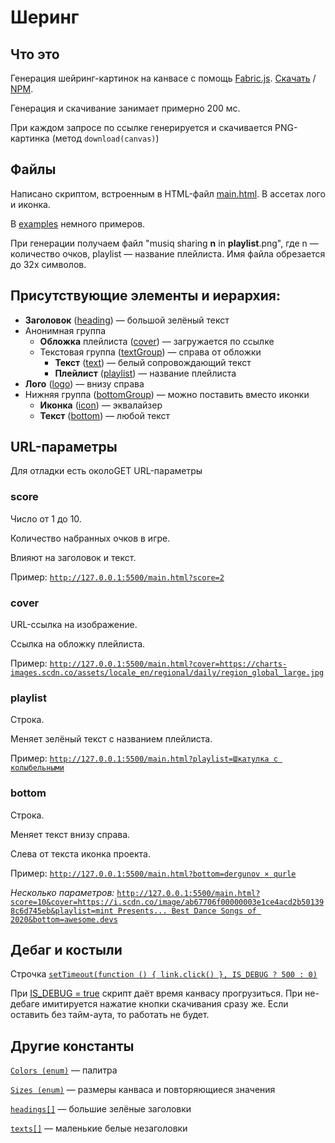 # Шеринг

## Что это

Генерация шейринг-картинок на канвасе с помощь [Fabric.js](http://fabricjs.com/). 
[Скачать](http://cdnjs.cloudflare.com/ajax/libs/fabric.js/4.3.0/fabric.min.js) / [NPM](https://www.npmjs.com/package/fabric).

Генерация и скачивание занимает примерно 200 мс.

При каждом запросе по ссылке генерируется и скачивается PNG-картинка (метод `download(canvas)`)

## Файлы

Написано скриптом, встроенным в HTML-файл [main.html](https://github.com/music10/image-generation/blob/master/main.html). В ассетах лого и иконка.

В [examples](https://github.com/music10/image-generation/tree/master/examples) немного примеров.

При генерации получаем файл "musiq sharing **n** in **playlist**.png", где n — количество очков, playlist — название плейлиста. Имя файла обрезается до 32х символов.

## Присутствующие элементы и иерархия:

- **Заголовок** ([heading](https://github.com/music10/image-generation/blob/f62bf043cca5ef1a56abf42bb23d08e2581388df/main.html#L87)) — большой зелёный текст
- Анонимная группа
    - **Обложка** плейлиста ([cover](https://github.com/music10/image-generation/blob/f62bf043cca5ef1a56abf42bb23d08e2581388df/main.html#L101)) — загружается по ссылке
    - Текстовая группа ([textGroup](https://github.com/music10/image-generation/blob/f62bf043cca5ef1a56abf42bb23d08e2581388df/main.html#L148)) — справа от обложки
        - **Текст** ([text](https://github.com/music10/image-generation/blob/f62bf043cca5ef1a56abf42bb23d08e2581388df/main.html#L132)) — белый сопровождающий текст
        - **Плейлист** ([playlist](https://github.com/music10/image-generation/blob/f62bf043cca5ef1a56abf42bb23d08e2581388df/main.html#L141)) — название плейлиста
- **Лого** ([logo](https://github.com/music10/image-generation/blob/f62bf043cca5ef1a56abf42bb23d08e2581388df/main.html#L155)) — внизу справа
- Нижняя группа ([bottomGroup](https://github.com/music10/image-generation/blob/f62bf043cca5ef1a56abf42bb23d08e2581388df/main.html#L179)) — можно поставить вместо иконки
    - **Иконка** ([icon](https://github.com/music10/image-generation/blob/f62bf043cca5ef1a56abf42bb23d08e2581388df/main.html#L163)) — эквалайзер
    - **Текст** ([bottom](https://github.com/music10/image-generation/blob/f62bf043cca5ef1a56abf42bb23d08e2581388df/main.html#L168)) — любой текст

## URL-параметры

Для отладки есть околоGET URL-параметры

### score

Число от 1 до 10. 

Количество набранных очков в игре.

Влияют на заголовок и текст.

Пример: [`http://127.0.0.1:5500/main.html?score=2`](http://127.0.0.1:5500/main.html?score=2)

### cover

URL-ссылка на изображение.

Ссылка на обложку плейлиста.

Пример: [`http://127.0.0.1:5500/main.html?cover=https://charts-images.scdn.co/assets/locale_en/regional/daily/region_global_large.jpg`](http://127.0.0.1:5500/main.html?cover=https://charts-images.scdn.co/assets/locale_en/regional/daily/region_global_large.jpg)

### playlist

Строка.

Меняет зелёный текст с названием плейлиста.

Пример: [`http://127.0.0.1:5500/main.html?playlist=Шкатулка с колыбельными`](http://127.0.0.1:5500/main.html?playlist=%D0%A8%D0%BA%D0%B0%D1%82%D1%83%D0%BB%D0%BA%D0%B0%20%D1%81%20%D0%BA%D0%BE%D0%BB%D1%8B%D0%B1%D0%B5%D0%BB%D1%8C%D0%BD%D1%8B%D0%BC%D0%B8)

### bottom

Строка.

Меняет текст внизу справа.

Слева от текста иконка проекта.

Пример: [`http://127.0.0.1:5500/main.html?bottom=dergunov × qurle`](http://127.0.0.1:5500/main.html?bottom=derginov%20%C3%97%20qurle)

*Несколько параметров:* [`http://127.0.0.1:5500/main.html?score=10&cover=https://i.scdn.co/image/ab67706f00000003e1ce4acd2b501398c6d745eb&playlist=mint Presents... Best Dance Songs of 2020&bottom=awesome.devs`](http://127.0.0.1:5500/main.html?score=10&cover=https://i.scdn.co/image/ab67706f00000003e1ce4acd2b501398c6d745eb&playlist=mint%20Presents...%20Best%20Dance%20Songs%20of%202020&bottom=awesome.devs)

## Дебаг и костыли

Строчка [`setTimeout(function () { link.click() }, IS_DEBUG ? 500 : 0)`](https://github.com/music10/image-generation/blob/f62bf043cca5ef1a56abf42bb23d08e2581388df/main.html#L204)

При [IS_DEBUG = true](https://github.com/music10/image-generation/blob/f62bf043cca5ef1a56abf42bb23d08e2581388df/main.html#L16) скрипт даёт время канвасу прогрузиться. При не-дебаге имитируется нажатие кнопки скачивания сразу же. Если оставить без тайм-аута, то работать не будет.

## Другие константы

[`Colors (enum)`](https://github.com/music10/image-generation/blob/f62bf043cca5ef1a56abf42bb23d08e2581388df/main.html#L18) — палитра

[`Sizes (enum)`](https://github.com/music10/image-generation/blob/f62bf043cca5ef1a56abf42bb23d08e2581388df/main.html#L24) — размеры канваса и повторяющиеся значения

[`headings[]`](https://github.com/music10/image-generation/blob/f62bf043cca5ef1a56abf42bb23d08e2581388df/main.html#L32) — большие зелёные заголовки

[`texts[]`](https://github.com/music10/image-generation/blob/f62bf043cca5ef1a56abf42bb23d08e2581388df/main.html#L45) — маленькие белые незаголовки
